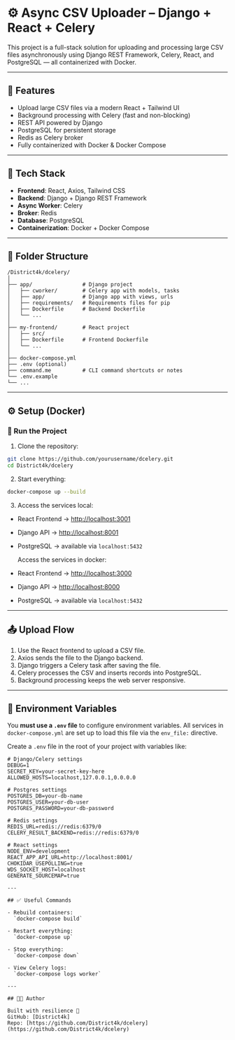 # ⚙️ Async CSV Uploader – Django + React + Celery

This project is a full-stack solution for uploading and processing large CSV files asynchronously using Django REST Framework, Celery, React, and PostgreSQL — all containerized with Docker.

---

## 🚀 Features

- Upload large CSV files via a modern React + Tailwind UI
- Background processing with Celery (fast and non-blocking)
- REST API powered by Django
- PostgreSQL for persistent storage
- Redis as Celery broker
- Fully containerized with Docker & Docker Compose

---

## 🧱 Tech Stack

- **Frontend**: React, Axios, Tailwind CSS
- **Backend**: Django + Django REST Framework
- **Async Worker**: Celery
- **Broker**: Redis
- **Database**: PostgreSQL
- **Containerization**: Docker + Docker Compose

---

## 📁 Folder Structure

```
/District4k/dcelery/
│
├── app/                # Django project
│   ├── cworker/        # Celery app with models, tasks
│   ├── app/            # Django app with views, urls
│   ├── requirements/   # Requirements files for pip
│   ├── Dockerfile      # Backend Dockerfile
│   └── ...
│
├── my-frontend/        # React project
│   ├── src/
│   ├── Dockerfile      # Frontend Dockerfile
│   └── ...
│
├── docker-compose.yml
├── .env (optional)
├── command.me          # CLI command shortcuts or notes
└── .env.example
└── ...
```

---

## ⚙️ Setup (Docker)

### 🐳 Run the Project

1. Clone the repository:

```bash
git clone https://github.com/yourusername/dcelery.git
cd District4k/dcelery
```

2. Start everything:

```bash
docker-compose up --build
```

3. Access the services local:

- React Frontend → [http://localhost:3001](http://localhost:3001)
- Django API → [http://localhost:8001](http://localhost:8001)
- PostgreSQL → available via `localhost:5432`
  
  Access the services in docker:
  
- React Frontend → [http://localhost:3000](http://localhost:3000)
- Django API → [http://localhost:8000](http://localhost:8000)
- PostgreSQL → available via `localhost:5432`
  

---

## 📤 Upload Flow

1. Use the React frontend to upload a CSV file.
2. Axios sends the file to the Django backend.
3. Django triggers a Celery task after saving the file.
4. Celery processes the CSV and inserts records into PostgreSQL.
5. Background processing keeps the web server responsive.

---

## 🔐 Environment Variables

You **must use a `.env` file** to configure environment variables. All services in `docker-compose.yml` are set up to load this file via the `env_file:` directive.

Create a `.env` file in the root of your project with variables like:

```env
# Django/Celery settings
DEBUG=1
SECRET_KEY=your-secret-key-here
ALLOWED_HOSTS=localhost,127.0.0.1,0.0.0.0

# Postgres settings
POSTGRES_DB=your-db-name
POSTGRES_USER=your-db-user
POSTGRES_PASSWORD=your-db-password

# Redis settings
REDIS_URL=redis://redis:6379/0
CELERY_RESULT_BACKEND=redis://redis:6379/0

# React settings
NODE_ENV=development
REACT_APP_API_URL=http://localhost:8001/
CHOKIDAR_USEPOLLING=true
WDS_SOCKET_HOST=localhost
GENERATE_SOURCEMAP=true

---

## ✅ Useful Commands

- Rebuild containers:  
  `docker-compose build`

- Restart everything:  
  `docker-compose up`

- Stop everything:  
  `docker-compose down`

- View Celery logs:  
  `docker-compose logs worker`

---

## 👨‍💻 Author

Built with resilience 💪  
GitHub: [District4k]  
Repo: [https://github.com/District4k/dcelery](https://github.com/District4k/dcelery)

